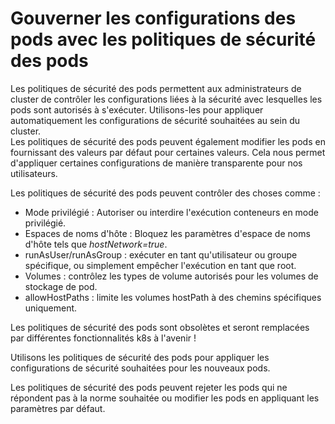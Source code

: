# Gouverner les configurations des pods avec les politiques de sécurité des pods
Les politiques de sécurité des pods permettent aux administrateurs de cluster de contrôler les configurations liées à la sécurité avec lesquelles les pods sont autorisés à s'exécuter. Utilisons-les pour appliquer automatiquement les configurations de sécurité souhaitées au sein du cluster.<br>
Les politiques de sécurité des pods peuvent également modifier les pods en fournissant des valeurs par défaut pour certaines valeurs.
Cela nous permet d'appliquer certaines configurations de manière transparente pour nos utilisateurs. <br>

Les politiques de sécurité des pods peuvent contrôler des choses comme :

- Mode privilégié : Autoriser ou interdire l'exécution conteneurs en mode privilégié.
- Espaces de noms d'hôte : Bloquez les paramètres d'espace de noms d'hôte tels que *hostNetwork=true*.
- runAsUser/runAsGroup : exécuter en tant qu'utilisateur ou groupe spécifique, ou simplement empêcher l'exécution en tant que root.
- Volumes : contrôlez les types de volume autorisés pour les volumes de stockage de pod.
- allowHostPaths : limite les volumes hostPath à des chemins spécifiques uniquement.<br>

Les politiques de sécurité des pods sont obsolètes et seront remplacées par différentes fonctionnalités k8s à l'avenir ! <br>

Utilisons les politiques de sécurité des pods pour appliquer les configurations de sécurité souhaitées pour les nouveaux pods.<br>

Les politiques de sécurité des pods peuvent rejeter les pods qui ne répondent pas à la norme souhaitée ou modifier les pods en appliquant les paramètres par défaut.